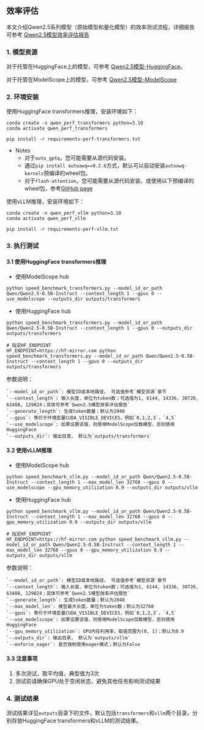 ## 效率评估

本文介绍Qwen2.5系列模型（原始模型和量化模型）的效率测试流程，详细报告可参考 [Qwen2.5模型效率评估报告](https://qwen.readthedocs.io/en/latest/benchmark/speed_benchmark.html)

### 1. 模型资源

对于托管在HuggingFace上的模型，可参考 [Qwen2.5模型-HuggingFace](https://huggingface.co/collections/Qwen/qwen25-66e81a666513e518adb90d9e)。

对于托管在ModelScope上的模型，可参考 [Qwen2.5模型-ModelScope](https://modelscope.cn/collections/Qwen25-dbc4d30adb768)


### 2. 环境安装


使用HuggingFace transformers推理，安装环境如下：

```shell
conda create -n qwen_perf_transformers python=3.10
conda activate qwen_perf_transformers

pip install -r requirements-perf-transformers.txt
```

- Notes
  - 对于`auto_gptq`，您可能需要从源代码安装。
  - 通过`pip install autoawq==0.2.6`方式，默认可以自动安装`autoawq-kernels`预编译的wheel包。
  - 对于`flash-attention`，您可能需要从源代码安装，或使用以下预编译的wheel包，参考[GitHub page](https://github.com/Dao-AILab/flash-attention/releases/tag/v2.5.8)



使用vLLM推理，安装环境如下：

```shell
conda create -n qwen_perf_vllm python=3.10
conda activate qwen_perf_vllm

pip install -r requirements-perf-vllm.txt
```


### 3. 执行测试

#### 3.1 使用HuggingFace transformers推理

- 使用ModelScope hub

```shell
python speed_benchmark_transformers.py --model_id_or_path Qwen/Qwen2.5-0.5B-Instruct --context_length 1 --gpus 0 --use_modelscope --outputs_dir outputs/transformers
```

- 使用HuggingFace hub

```shell
python speed_benchmark_transformers.py --model_id_or_path Qwen/Qwen2.5-0.5B-Instruct --context_length 1 --gpus 0 --outputs_dir outputs/transformers

# 指定HF_ENDPOINT
HF_ENDPOINT=https://hf-mirror.com python speed_benchmark_transformers.py --model_id_or_path Qwen/Qwen2.5-0.5B-Instruct --context_length 1 --gpus 0 --outputs_dir outputs/transformers
```

参数说明：

    `--model_id_or_path`: 模型ID或本地路径， 可选值参考`模型资源`章节  
    `--context_length`: 输入长度，单位为token数；可选值为1, 6144, 14336, 30720, 63488, 129024；具体可参考`Qwen2.5模型效率评估报告`  
    `--generate_length`: 生成token数量；默认为2048
    `--gpus`: 等价于环境变量CUDA_VISIBLE_DEVICES，例如`0,1,2,3`，`4,5`  
    `--use_modelscope`: 如果设置该值，则使用ModelScope加载模型，否则使用HuggingFace  
    `--outputs_dir`: 输出目录， 默认为`outputs/transformers`  


#### 3.2 使用vLLM推理

- 使用ModelScope hub

```shell
python speed_benchmark_vllm.py --model_id_or_path Qwen/Qwen2.5-0.5B-Instruct --context_length 1 --max_model_len 32768 --gpus 0 --use_modelscope --gpu_memory_utilization 0.9 --outputs_dir outputs/vllm
```

- 使用HuggingFace hub

```shell
python speed_benchmark_vllm.py --model_id_or_path Qwen/Qwen2.5-0.5B-Instruct --context_length 1 --max_model_len 32768 --gpus 0 --gpu_memory_utilization 0.9 --outputs_dir outputs/vllm

# 指定HF_ENDPOINT
HF_ENDPOINT=https://hf-mirror.com python speed_benchmark_vllm.py --model_id_or_path Qwen/Qwen2.5-0.5B-Instruct --context_length 1 --max_model_len 32768 --gpus 0 --gpu_memory_utilization 0.9 --outputs_dir outputs/vllm
```

参数说明：

    `--model_id_or_path`: 模型ID或本地路径， 可选值参考`模型资源`章节  
    `--context_length`: 输入长度，单位为token数；可选值为1, 6144, 14336, 30720, 63488, 129024；具体可参考`Qwen2.5模型效率评估报告`  
    `--generate_length`: 生成token数量；默认为2048
    `--max_model_len`: 模型最大长度，单位为token数；默认为32768  
    `--gpus`: 等价于环境变量CUDA_VISIBLE_DEVICES，例如`0,1,2,3`，`4,5`   
    `--use_modelscope`: 如果设置该值，则使用ModelScope加载模型，否则使用HuggingFace  
    `--gpu_memory_utilization`: GPU内存利用率，取值范围为(0, 1]；默认为0.9  
    `--outputs_dir`: 输出目录， 默认为`outputs/vllm`  
    `--enforce_eager`: 是否强制使用eager模式；默认为False  


#### 3.3 注意事项

1. 多次测试，取平均值，典型值为3次
2. 测试前请确保GPU处于空闲状态，避免其他任务影响测试结果

### 4. 测试结果

测试结果详见`outputs`目录下的文件，默认包括`transformers`和`vllm`两个目录，分别存放HuggingFace transformers和vLLM的测试结果。
